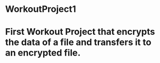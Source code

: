 # WorkoutProject1
# First Workout Project that encrypts the data of a file and transfers it to an encrypted file.
